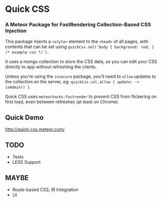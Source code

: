 # Quick CSS
### A Meteor Package for FastRendering Collection-Based CSS Injection

This package injects a `<style>` element to the `<head>` of all pages, with contents that can be set using `quickCss.set('body { background: red; } /* example css */')`.


It uses a mongo collection to store the CSS data, so you can edit your CSS directly in-app without refreshing the clients.

Unless you're using the `insecure` package, you'll need to `allow` updates to the collection on the server, eg: `quickCss.col.allow { update: -> isAdmin() }`.

Quick CSS uses `meteorhacks:fastrender` to prevent CSS from flickering on first load, even between refreshes (at least on Chrome).

## Quick Demo

http://quick-css.meteor.com/


## TODO

* Tests
* LESS Support

## MAYBE

* Route-based CSS, IR Integration
* UI